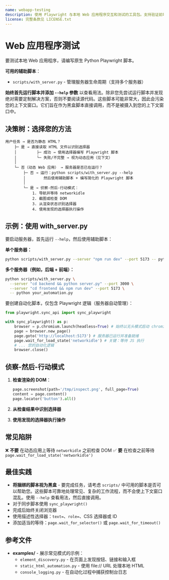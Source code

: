 ```yaml
---
name: webapp-testing
description: 使用 Playwright 与本地 Web 应用程序交互和测试的工具包。支持验证前端功能、调试 UI 行为、捕获浏览器截图和查看浏览器日志。
license: 完整条款见 LICENSE.txt
---
```


# Web 应用程序测试

要测试本地 Web 应用程序，请编写原生 Python Playwright 脚本。

**可用的辅助脚本**：
- `scripts/with_server.py` - 管理服务器生命周期（支持多个服务器）

**始终首先运行脚本并添加 `--help` 参数** 以查看用法。除非您先尝试运行脚本并发现绝对需要定制解决方案，否则不要阅读源代码。这些脚本可能非常大，因此会污染您的上下文窗口。它们旨在作为黑盒脚本直接调用，而不是被摄入到您的上下文窗口中。

## 决策树：选择您的方法

```
用户任务 → 是否为静态 HTML？
    ├─ 是 → 直接读取 HTML 文件以识别选择器
    │         ├─ 成功 → 使用选择器编写 Playwright 脚本
    │         └─ 失败/不完整 → 视为动态应用（见下文）
    │
    └─ 否（动态 Web 应用） → 服务器是否已在运行？
        ├─ 否 → 运行：python scripts/with_server.py --help
        │        然后使用辅助脚本 + 编写简化的 Playwright 脚本
        │
        └─ 是 → 侦察-然后-行动模式：
            1. 导航并等待 networkidle
            2. 截图或检查 DOM
            3. 从渲染状态识别选择器
            4. 使用发现的选择器执行操作
```

## 示例：使用 with_server.py

要启动服务器，首先运行 `--help`，然后使用辅助脚本：

**单个服务器：**
```bash
python scripts/with_server.py --server "npm run dev" --port 5173 -- python your_automation.py
```

**多个服务器（例如，后端 + 前端）：**
```bash
python scripts/with_server.py \
  --server "cd backend && python server.py" --port 3000 \
  --server "cd frontend && npm run dev" --port 5173 \
  -- python your_automation.py
```

要创建自动化脚本，仅包含 Playwright 逻辑（服务器自动管理）：
```python
from playwright.sync_api import sync_playwright

with sync_playwright() as p:
    browser = p.chromium.launch(headless=True) # 始终以无头模式启动 chromium
    page = browser.new_page()
    page.goto('http://localhost:5173') # 服务器已运行并准备就绪
    page.wait_for_load_state('networkidle') # 关键：等待 JS 执行
    # ... 您的自动化逻辑
    browser.close()
```

## 侦察-然后-行动模式

1. **检查渲染的 DOM**：
   ```python
   page.screenshot(path='/tmp/inspect.png', full_page=True)
   content = page.content()
   page.locator('button').all()
   ```

2. **从检查结果中识别选择器**

3. **使用发现的选择器执行操作**

## 常见陷阱

❌ **不要** 在动态应用上等待 `networkidle` 之前检查 DOM
✅ **要** 在检查之前等待 `page.wait_for_load_state('networkidle')`

## 最佳实践

- **将捆绑的脚本视为黑盒** - 要完成任务，请考虑 `scripts/` 中可用的脚本是否可以帮助您。这些脚本可靠地处理常见、复杂的工作流程，而不会使上下文窗口混乱。使用 `--help` 查看用法，然后直接调用。
- 对于同步脚本使用 `sync_playwright()`
- 完成后始终关闭浏览器
- 使用描述性选择器：`text=`、`role=`、CSS 选择器或 ID
- 添加适当的等待：`page.wait_for_selector()` 或 `page.wait_for_timeout()`

## 参考文件

- **examples/** - 展示常见模式的示例：
  - `element_discovery.py` - 在页面上发现按钮、链接和输入框
  - `static_html_automation.py` - 使用 file:// URL 处理本地 HTML
  - `console_logging.py` - 在自动化过程中捕获控制台日志